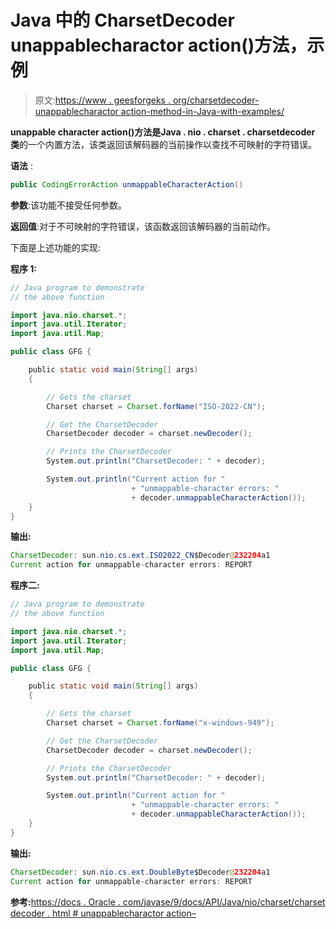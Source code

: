 # Java 中的 CharsetDecoder unappablecharactor action()方法，示例

> 原文:[https://www . geesforgeks . org/charsetdecoder-unappablecharactor action-method-in-Java-with-examples/](https://www.geeksforgeeks.org/charsetdecoder-unmappablecharacteraction-method-in-java-with-examples/)

**unappable character action()**方法是**Java . nio . charset . charsetdecoder 类**的一个内置方法，该类返回该解码器的当前操作以查找不可映射的字符错误。

**语法** :

```java
public CodingErrorAction unmappableCharacterAction()
```

**参数**:该功能不接受任何参数。

**返回值**:对于不可映射的字符错误，该函数返回该解码器的当前动作。

下面是上述功能的实现:

**程序 1:**

```java
// Java program to demonstrate
// the above function

import java.nio.charset.*;
import java.util.Iterator;
import java.util.Map;

public class GFG {

    public static void main(String[] args)
    {

        // Gets the charset
        Charset charset = Charset.forName("ISO-2022-CN");

        // Get the CharsetDecoder
        CharsetDecoder decoder = charset.newDecoder();

        // Prints the CharsetDecoder
        System.out.println("CharsetDecoder: " + decoder);

        System.out.println("Current action for "
                           + "unmappable-character errors: "
                           + decoder.unmappableCharacterAction());
    }
}
```

**输出:**

```java
CharsetDecoder: sun.nio.cs.ext.ISO2022_CN$Decoder@232204a1
Current action for unmappable-character errors: REPORT

```

**程序二:**

```java
// Java program to demonstrate
// the above function

import java.nio.charset.*;
import java.util.Iterator;
import java.util.Map;

public class GFG {

    public static void main(String[] args)
    {

        // Gets the charset
        Charset charset = Charset.forName("x-windows-949");

        // Get the CharsetDecoder
        CharsetDecoder decoder = charset.newDecoder();

        // Prints the CharsetDecoder
        System.out.println("CharsetDecoder: " + decoder);

        System.out.println("Current action for "
                           + "unmappable-character errors: "
                           + decoder.unmappableCharacterAction());
    }
}
```

**输出:**

```java
CharsetDecoder: sun.nio.cs.ext.DoubleByte$Decoder@232204a1
Current action for unmappable-character errors: REPORT

```

**参考:**[https://docs . Oracle . com/javase/9/docs/API/Java/nio/charset/charset decoder . html # unappablecharactor action–](https://docs.oracle.com/javase/9/docs/api/java/nio/charset/CharsetDecoder.html#unmappableCharacterAction--)